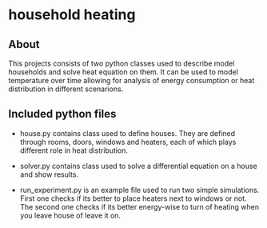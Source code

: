 # household heating

## About
This projects consists of two python classes used to describe model households and solve heat equation on them.
It can be used to model temperature over time allowing for analysis of energy consumption or heat distribution in different scenarions.

## Included python files
* house.py contains class used to define houses. They are defined through rooms, doors, windows and heaters, each of which plays different role in heat distribution.

* solver.py contains class used to solve a differential equation on a house and show results.

* run_experiment.py is an example file used to run two simple simulations. First one checks if its better to place heaters next to windows or not.
                  The second one checks if its better energy-wise to turn of heating when you leave house of leave it on.
